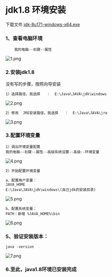# jdk1.8 环境安装

下载文件 [jdk-8u171-windows-x64.exe](../tools/windows/jdk-8u171-windows-x64.exe)
### 1、查看电脑环境
```
    我的电脑--右键--属性
``` 
 ![1.png](../img/windows/jdk/1.png)
 
### 2.安装jdk1.8

没有写的步骤，按照向导安装
```
1）选择路径，我选择   ：  E:\Java\JAVA\jdk\windows
``` 
 ![2.png](../img/windows/jdk/2.png)
 
``` 
2）修改  JRE安装路径，我选择   ：  E:\Java\JAVA\jre
``` 
 ![3.png](../img/windows/jdk/3.png)
 
### 3.配置环境变量
```
1）调出环境变量配置
我的电脑--右键--属性--高级系统设置--高级--环境变量
```
 ![4.png](../img/windows/jdk/4.png)
```
2）开始配置环境变量

a、配置用户变量：  
JAVA_HOME    
E:\Java\JAVA\jdk\windows\(自己jdk的安装目录)
```
 ![5.png](../img/windows/jdk/5.png)
 ```
b、配置系统变量： 
PATH：新增 %JAVA_HOME%\bin
 ```
 ![6.png](../img/windows/jdk/6.png)
### 5、验证安装版本：
```
java -version
```
 ![7.png](../img/windows/jdk/7.png)
### 6.至此，java1.8环境已安装完成